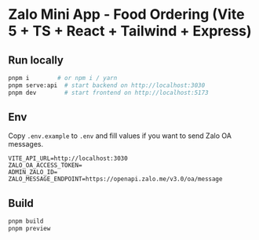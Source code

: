 # Zalo Mini App - Food Ordering (Vite 5 + TS + React + Tailwind + Express)

## Run locally
```bash
pnpm i        # or npm i / yarn
pnpm serve:api  # start backend on http://localhost:3030
pnpm dev        # start frontend on http://localhost:5173
```

## Env
Copy `.env.example` to `.env` and fill values if you want to send Zalo OA messages.
```env
VITE_API_URL=http://localhost:3030
ZALO_OA_ACCESS_TOKEN=
ADMIN_ZALO_ID=
ZALO_MESSAGE_ENDPOINT=https://openapi.zalo.me/v3.0/oa/message
```

## Build
```bash
pnpm build
pnpm preview
```
